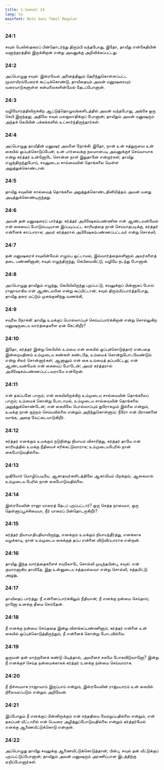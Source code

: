 ```yaml
---
title: 1-Samuel 24
lang: ta
mainfont: Noto Sans Tamil Regular
---
```


###  24:1

சவுல் பெலிஸ்தரைப் பின்தொடர்ந்து திரும்பி வந்தபோது, இதோ, தாவீது என்கேதியின் வனாந்தரத்தில் இருக்கிறான் என்று அவனுக்கு அறிவிக்கப்பட்டது.

###  24:2

அப்பொழுது சவுல்: இஸ்ரவேல் அனைத்திலும் தெரிந்துகொள்ளப்பட்ட மூவாயிரம்பேரைக் கூட்டிக்கொண்டு, தாவீதையும் அவன் மனுஷரையும் வரையாடுகளுள்ள கன்மலைகளின்மேல் தேடப்போனான்.

###  24:3

வழியோரத்திலிருக்கிற ஆட்டுத்தொழுவங்களிடத்தில் அவன் வந்தபோது, அங்கே ஒரு கெபி இருந்தது; அதிலே சவுல் மலஜலாதிக்குப் போனான்; தாவீதும் அவன் மனுஷரும் அந்தக் கெபியின் பக்கங்களில் உட்கார்ந்திருந்தார்கள்.

###  24:4

அப்பொழுது தாவீதின் மனுஷர் அவனை நோக்கி: இதோ, நான் உன் சத்துருவை உன் கையில் ஒப்புக்கொடுப்பேன்; உன் பார்வைக்கு நலமானபடி அவனுக்குச் செய்வாயாக என்று கர்த்தர் உன்னோடே சொன்ன நாள் இதுதானே என்றார்கள்; தாவீது எழுந்திருந்துபோய், சவுலுடைய சால்வையின் தொங்கலை மெள்ள அறுத்துக்கொண்டான்.

###  24:5

தாவீது சவுலின் சால்வைத் தொங்கலை அறுத்துக்கொண்டதினிமித்தம் அவன் மனது அடித்துக்கொண்டிருந்தது.

###  24:6

அவன் தன் மனுஷரைப் பார்த்து: கர்த்தர் அபிஷேகம்பண்ணின என் ஆண்டவன்மேல் என் கையைப் போடும்படியான இப்படிப்பட்ட காரியத்தை நான் செய்யாதபடிக்கு, கர்த்தர் என்னைக் காப்பாராக; அவர் கர்த்தரால் அபிஷேகம்பண்ணப்பட்டவர் என்று சொல்லி,

###  24:7

தன் மனுஷரைச் சவுலின்மேல் எழும்ப ஒட்டாமல், இவ்வார்த்தைகளினால் அவர்களைத் தடை பண்ணினான்; சவுல் எழுந்திருந்து, கெபியைவிட்டு, வழியே நடந்து போனான்.

###  24:8

அப்பொழுது தாவீதும் எழுந்து, கெபியிலிருந்து புறப்பட்டு, சவுலுக்குப் பின்னாகப் போய்: ராஜாவாகிய என் ஆண்டவனே என்று கூப்பிட்டான்; சவுல் திரும்பிப்பார்த்தபோது, தாவீது தரை மட்டும் முகங்குனிந்து வணங்கி,

###  24:9

சவுலை நோக்கி: தாவீது உமக்குப் பொல்லாப்புச் செய்யப்பார்க்கிறான் என்று சொல்லுகிற மனுஷருடைய வார்த்தைகளை ஏன் கேட்கிறீர்?

###  24:10

இதோ, கர்த்தர் இன்று கெபியில் உம்மை என் கையில் ஒப்புக்கொடுத்தார் என்பதை இன்றையதினம் உம்முடைய கண்கள் கண்டதே, உம்மைக் கொன்றுபோடவேண்டும் என்று சிலர் சொன்னார்கள்; ஆனாலும் என் கை உம்மைத் தப்பவிட்டது; என் ஆண்டவன்மேல் என் கையைப் போடேன்; அவர் கர்த்தரால் அபிஷேகம்பண்ணப்பட்டவராமே என்றேன்.

###  24:11

என் தகப்பனே பாரும்; என் கையிலிருக்கிற உம்முடைய சால்வையின் தொங்கலைப் பாரும்; உம்மைக் கொன்று போடாமல், உம்முடைய சால்வையின் தொங்கலை அறுத்துக்கொண்டேன்; என் கையிலே பொல்லாப்பும் துரோகமும் இல்லை என்றும், உமக்கு நான் குற்றம் செய்யவில்லை என்றும் அறிந்துகொள்ளும்; நீரோ என் பிராணனை வாங்க, அதை வேட்டையாடுகிறீர்.

###  24:12

கர்த்தர் எனக்கும் உமக்கும் நடுநின்று நியாயம் விசாரித்து, கர்த்தர் தாமே என் காரியத்தில் உமக்கு நீதியைச் சரிக்கட்டுவாராக; உம்முடையபேரில் நான் கைபோடுவதில்லை.

###  24:13

முதியோர் மொழிப்படியே, ஆகாதவர்களிடத்திலே ஆகாமியம் பிறக்கும்; ஆகையால் உம்முடைய பேரில் நான் கைபோடுவதில்லை.

###  24:14

இஸ்ரவேலின் ராஜா யாரைத் தேடப் புறப்பட்டார்? ஒரு செத்த நாயையா, ஒரு தெள்ளுப்பூச்சியையா, நீர் யாரைப் பின்தொடருகிறீர்?

###  24:15

கர்த்தர் நியாயாதிபதியாயிருந்து, எனக்கும் உமக்கும் நியாயந்தீர்த்து, எனக்காக வழக்காடி, நான் உம்முடைய கைக்குத் தப்ப என்னை விடுவிப்பாராக என்றான்.

###  24:16

தாவீது இந்த வார்த்தைகளைச் சவுலோடே சொல்லி முடிந்தபின்பு, சவுல்: என் குமாரனாகிய தாவீதே, இது உன்னுடைய சத்தமல்லவா என்று சொல்லி, சத்தமிட்டு அழுது,

###  24:17

தாவீதைப் பார்த்து: நீ என்னைப்பார்க்கிலும் நீதிமான்; நீ எனக்கு நன்மை செய்தாய்; நானோ உனக்கு தீமை செய்தேன்.

###  24:18

நீ எனக்கு நன்மை செய்ததை இன்று விளங்கப்பண்ணினாய்; கர்த்தர் என்னை உன் கையில் ஒப்புக்கொடுத்திருந்தும், நீ என்னைக் கொன்று போடவில்லை.

###  24:19

ஒருவன் தன் மாற்றானைக் கண்டு பிடித்தால், அவனைச் சுகமே போகவிடுவானோ? இன்று நீ எனக்குச் செய்த நன்மைக்காகக் கர்த்தர் உனக்கு நன்மை செய்வாராக.

###  24:20

நீ நிச்சயமாக ராஜாவாய் இருப்பாய் என்றும், இஸ்ரவேலின் ராஜ்யபாரம் உன் கையில் நிலைவரப்படும் என்றும் அறிவேன்.

###  24:21

இப்போதும் நீ எனக்குப் பின்னிருக்கும் என் சந்ததியை வேரறுப்பதில்லை என்றும், என் தகப்பன் வீட்டாரில் என் பெயரை அழித்துப்போடுவதில்லை என்றும் கர்த்தர்மேல் எனக்கு ஆணையிட்டுக்கொடு என்றான்.

###  24:22

அப்பொழுது தாவீது சவுலுக்கு ஆணையிட்டுக்கொடுத்தான்; பின்பு, சவுல் தன் வீட்டுக்குப் புறப்பட்டுப்போனான்; தாவீதும் அவன் மனுஷரும் அரணிப்பான இடத்திற்கு ஏறிப்போனார்கள்.

